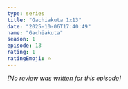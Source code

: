 ```yaml
---
type: series
title: "Gachiakuta 1x13"
date: "2025-10-06T17:40:49"
name: "Gachiakuta"
season: 1
episode: 13
rating: 1
ratingEmoji: ⭐️
---
```


*[No review was written for this episode]*

